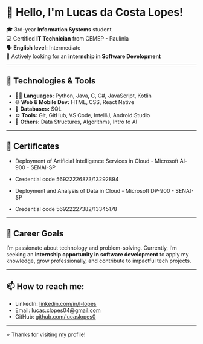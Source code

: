 # 👋 Hello, I'm Lucas da Costa Lopes!

🎓 3rd-year **Information Systems** student  
💻 Certified **IT Technician** from CEMEP - Paulínia  
🗣️ **English level:** Intermediate  
🚀 Actively looking for an **internship in Software Development**

---

## 🧠 Technologies & Tools

- 👨‍💻 **Languages:** Python, Java, C, C#, JavaScript, Kotlin  
- 🌐 **Web & Mobile Dev:** HTML, CSS, React Native  
- 💾 **Databases:** SQL  
- ⚙️ **Tools:** Git, GitHub, VS Code, IntelliJ, Android Studio  
- 🤖 **Others:** Data Structures, Algorithms, Intro to AI

---
## 📩 Certificates

- Deployment of Artificial Intelligence Services in Cloud - Microsoft Al-900 - SENAI-SP
- Credential code 56922226873/13292894
  
- Deployment and Analysis of Data in Cloud - Microsoft DP-900 - SENAI-SP
- Credential code 56922227382/13345178
  
---

## 🎯 Career Goals

I’m passionate about technology and problem-solving. Currently, I’m seeking an **internship opportunity in software development** to apply my knowledge, grow professionally, and contribute to impactful tech projects.

---

## 📫 How to reach me:

- LinkedIn: [linkedin.com/in/l-lopes](https://linkedin.com/in/l-lopes)  
- Email: lucas.clopes04@gmail.com 
- GitHub: [github.com/lucaslopes0](https://github.com/lucaslopes0)

---

⭐ Thanks for visiting my profile!
